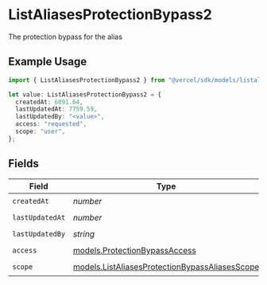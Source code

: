 # ListAliasesProtectionBypass2

The protection bypass for the alias

## Example Usage

```typescript
import { ListAliasesProtectionBypass2 } from "@vercel/sdk/models/listaliasesop.js";

let value: ListAliasesProtectionBypass2 = {
  createdAt: 6091.64,
  lastUpdatedAt: 7759.59,
  lastUpdatedBy: "<value>",
  access: "requested",
  scope: "user",
};
```

## Fields

| Field                                                                                                  | Type                                                                                                   | Required                                                                                               | Description                                                                                            |
| ------------------------------------------------------------------------------------------------------ | ------------------------------------------------------------------------------------------------------ | ------------------------------------------------------------------------------------------------------ | ------------------------------------------------------------------------------------------------------ |
| `createdAt`                                                                                            | *number*                                                                                               | :heavy_check_mark:                                                                                     | N/A                                                                                                    |
| `lastUpdatedAt`                                                                                        | *number*                                                                                               | :heavy_check_mark:                                                                                     | N/A                                                                                                    |
| `lastUpdatedBy`                                                                                        | *string*                                                                                               | :heavy_check_mark:                                                                                     | N/A                                                                                                    |
| `access`                                                                                               | [models.ProtectionBypassAccess](../models/protectionbypassaccess.md)                                   | :heavy_check_mark:                                                                                     | N/A                                                                                                    |
| `scope`                                                                                                | [models.ListAliasesProtectionBypassAliasesScope](../models/listaliasesprotectionbypassaliasesscope.md) | :heavy_check_mark:                                                                                     | N/A                                                                                                    |